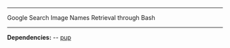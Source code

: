 ***
Google Search Image Names Retrieval through Bash
***
<b>Dependencies:</b>
-- <a href="https://github.com/EricChiang/pup">pup</a>
